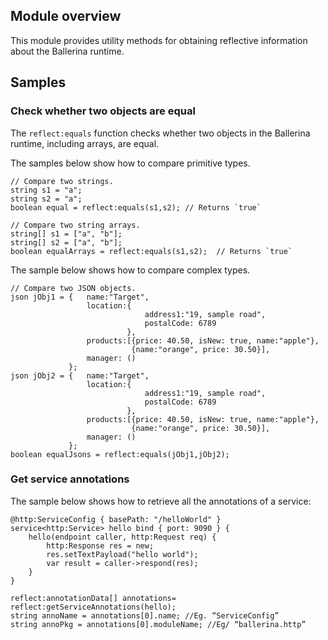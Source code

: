 ## Module overview

This module provides utility methods for obtaining reflective information about the Ballerina runtime.

## Samples

### Check whether two objects are equal

The `reflect:equals` function checks whether two objects in the Ballerina runtime, including arrays, are equal. 

The samples below show how to compare primitive types. 

```ballerina
// Compare two strings.
string s1 = "a";
string s2 = "a";
boolean equal = reflect:equals(s1,s2); // Returns `true`

// Compare two string arrays.
string[] s1 = ["a", "b"];
string[] s2 = ["a", "b"];
boolean equalArrays = reflect:equals(s1,s2);  // Returns `true`
```
The sample below shows how to compare complex types.

```ballerina
// Compare two JSON objects.
json jObj1 = {   name:"Target",
                 location:{
                              address1:"19, sample road",
                              postalCode: 6789
                          },
                 products:[{price: 40.50, isNew: true, name:"apple"},
                           {name:"orange", price: 30.50}],
                 manager: ()
             };
json jObj2 = {   name:"Target",
                 location:{
                              address1:"19, sample road",
                              postalCode: 6789
                          },
                 products:[{price: 40.50, isNew: true, name:"apple"},
                           {name:"orange", price: 30.50}],
                 manager: ()
             };
boolean equalJsons = reflect:equals(jObj1,jObj2);
```

### Get service annotations

The sample below shows how to retrieve all the annotations of a service:

```ballerina
@http:ServiceConfig { basePath: "/helloWorld" }
service<http:Service> hello bind { port: 9090 } {
    hello(endpoint caller, http:Request req) {
        http:Response res = new;
        res.setTextPayload("hello world");
        var result = caller->respond(res);
    }
}

reflect:annotationData[] annotations= reflect:getServiceAnnotations(hello); 
string annoName = annotations[0].name; //Eg. “ServiceConfig”
string annoPkg = annotations[0].moduleName; //Eg/ “ballerina.http”

```
